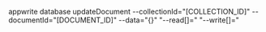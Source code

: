 appwrite database updateDocument --collectionId="[COLLECTION_ID]" --documentId="[DOCUMENT_ID]" --data="{}" "--read[]=" "--write[]=" 